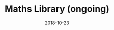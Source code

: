 ---
title: "Maths Library (ongoing)"
date: 2018-10-23
tags: [c++, development]
header:
    image: "images/cpplogo.png"
excerpt: "Maths Library, understanding games engines."
---